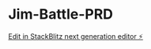 # Jim-Battle-PRD

[Edit in StackBlitz next generation editor ⚡️](https://stackblitz.com/~/github.com/helloprkr/Jim-Battle-PRD)